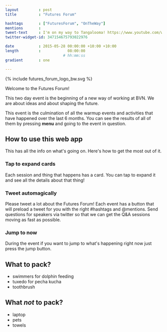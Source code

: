 ```yaml
---
layout         : post
title          : "Futures Forum"

hashtags       : ["FuturesForum", "OnTheWay"]
mentions       :
tweet-text     : I'm on my way to Tangalooma! https://www.youtube.com/watch?v=wuk8AOjGURE
twitter-widget-id: 347154675793022976

date           : 2015-05-28 00:00:00 +10:00 +10:00
length         :            08:00:00
                          # hh:mm:ss
gradient       : one

---
```


{% include futures_forum_logo_bw.svg %}

Welcome to the Futures Forum!

This two day event is the beginning of a new way of working at BVN. We are about ideas and about shaping the future.

This event is the culmination of all the warmup events and activities that have happened over the last 6 months. You can see the results of all of them by pressing **menu** and going to the event in question.

## How to use this web app ##

This has all the info on what's going on. Here's how to get the most out of it.

### Tap to expand cards ###

Each session and thing that happens has a card. You can tap to expand it and see all the details about that thing!

### Tweet automagically ###

Please tweet a lot about the Futures Forum! Each event has a button that will preload a tweet for you with the right #hashtags and @mentions. Send questions for speakers via twitter so that we can get the Q&A sessions moving as fast as possible.

<section id="explainer-section" style="display:none;">
<h3> Save it to your homescreen ###</h3>

<div id="ios-homescreen-explainer" style="display:none;">
{% picture explainer iosExplainer-01.png alt="Go the bottom of the screen and press the square with an up arrow" %}
{% picture explainer iosExplainer-02.png alt="Tap add to homescreen" %}
{% picture explainer iosExplainer-03.png alt="Tap add" %}
{% picture explainer iosExplainer-04.png alt="There you go!" %}
<ol>
<li>Go the bottom of the screen and press the square with an up arrow</li>
<li>Tap add to homescreen</li>
<li>Tap add</li>
<li>There you go!</li>
</ol>
</div>
<div id="android-homescreen-explainer" style="display:none;">
{% picture explainer androidExplainer-05.png alt="Go the top of the screen open the menu, then tap 'add to homescreen'" %}
{% picture explainer androidExplainer-06.png alt="Tap add" %}
{% picture explainer androidExplainer-07.png alt="There you go!" %}
<ol>
<li>Go the top of the screen open the menu</li>
<li>Tap add to homescreen</li>
<li>Tap add</li>
<li>There you go!</li>
</ol>
</div>
</section>

### Jump to now
<div class="jump" style="transform: rotate(23.6deg); float:left;">
    <svg xmlns="http://www.w3.org/2000/svg" viewBox="0 0 64 64">
        <path d="M28.7 41.4l-2.8-2.8 6.6-6.6-6.6-6.6 2.8-2.8 9.4 9.4"/>
    </svg>
</div>
During the event if you want to jump to what's happening right now just press the jump button.


## What to pack? ##

* swimmers for dolphin feeding
* tuxedo for pecha kucha
* toothbrush

## What *not* to pack? ##

* laptop
* pets
* towels